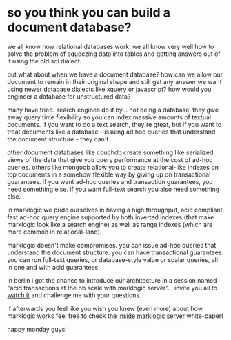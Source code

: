 # so you think you can build a document database?

we all know how relational databases work. we all know very well how to solve the problem of squeezing data into tables and getting answers out of it using the old sql dialect.

but what about when we have a document database? how can we allow our document to remain in their original shape and still get any answer we want using newer database dialects like xquery or javascript? how would you engineer a database for unstructured data?

many have tried.  search engines do it by... not being a database! they give away query time flexibility so you can index massive amounts of textual documents. if you want to do a text search, they're great, but if you want to treat documents like a database - issuing ad hoc queries that understand the document structure - they can't.

other document databases like couchdb create something like serialized views of the data that give you query performance at the cost of ad-hoc queries. others like mongodb allow you to create relational-like indexes on top documents in a somehow flexible way by giving up on transactional guarantees.  if you want ad-hoc queries and transaction guarantees, you need something else.  if you want full-text search you also need something else.

in marklogic we pride ourselves in having a high throughput, acid compliant, fast ad-hoc query engine supported by both inverted indexes (that make marklogic look like a search engine) as well as range indexes (which are more common in relational-land).

marklogic doesn't make compromises.  you can issue ad-hoc queries that understand the document structure.  you can have transactional guarantees.  you can run full-text queries, or database-style value or scalar queries, all in one and with acid guarantees.

in berlin i got the chance to introduce our architecture in a session named "acid transactions at the pb scale with marklogic server". i invite you all to [watch it](http://player.vimeo.com/video/26777627) and challenge me with your questions.

if afterwards you feel like you wish you knew (even more) about how marklogic works feel free to check the [inside marklogic server][1] white-paper!

happy monday guys!

[1]: http://www.odbms.org/download/inside-marklogic-server.pdf